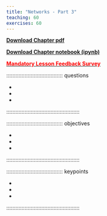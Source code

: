 ```yaml
---
title: "Networks - Part 3"
teaching: 60
exercises: 60
---
```

[**Download Chapter pdf**]()

[**Download Chapter notebook (ipynb)**]()

[<span style="color: rgb(255, 0, 0);">**Mandatory Lesson Feedback Survey**</span>](https://docs.google.com/forms/d/e/1FAIpQLSdr0capF7jloJhPH3Pki1B3LZoKOG16poOpuVJ7SL2LkwLHQA/viewform?pli=1)


::::::::::::::::::::::::::::::::::::: questions 

- 
-
-

::::::::::::::::::::::::::::::::::::::::::::::::

::::::::::::::::::::::::::::::::::::: objectives

-
-
-
::::::::::::::::::::::::::::::::::::::::::::::::









::::::::::::::::::::::::::::::::::::: keypoints 

-
-
-

::::::::::::::::::::::::::::::::::::::::::::::::


[r-markdown]: https://rmarkdown.rstudio.com/

